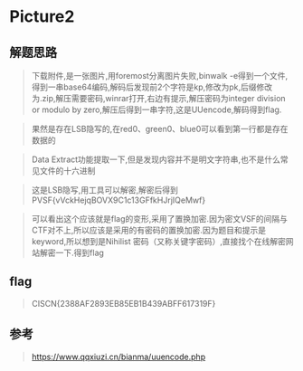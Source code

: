 # Picture2

## 解题思路

> 下载附件,是一张图片,用foremost分离图片失败,binwalk -e得到一个文件,得到一串base64编码,解码后发现前2个字符是kp,修改为pk,后缀修改为.zip,解压需要密码,winrar打开,右边有提示,解压密码为integer division or modulo by zero,解压后得到一串字符,这是UUencode,解码得到flag.

> 果然是存在LSB隐写的,在red0、green0、blue0可以看到第一行都是存在数据的

> Data Extract功能提取一下,但是发现内容并不是明文字符串,也不是什么常见文件的十六进制

> 这是LSB隐写,用工具可以解密,解密后得到PVSF{vVckHejqBOVX9C1c13GFfkHJrjIQeMwf}

> 可以看出这个应该就是flag的变形,采用了置换加密.因为密文VSF的间隔与CTF对不上,所以应该是采用的有密码的置换加密.因为题目和提示是keyword,所以想到是Nihilist 密码（又称关键字密码）,直接找个在线解密网站解密一下.得到flag

## flag

> CISCN{2388AF2893EB85EB1B439ABFF617319F}

## 参考

> https://www.qqxiuzi.cn/bianma/uuencode.php
